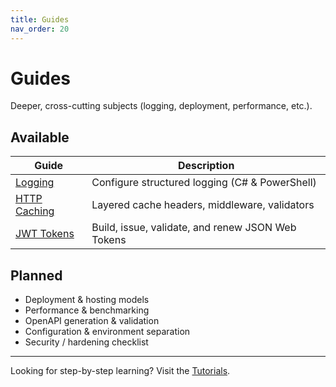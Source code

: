 ```yaml
---
title: Guides
nav_order: 20
---
```


# Guides

Deeper, cross-cutting subjects (logging, deployment, performance, etc.).

## Available

| Guide                | Description                                    |
|----------------------|------------------------------------------------|
| [Logging](./logging) | Configure structured logging (C# & PowerShell) |
| [HTTP Caching](./caching) | Layered cache headers, middleware, validators |
| [JWT Tokens](./jwt) | Build, issue, validate, and renew JSON Web Tokens |

## Planned

- Deployment & hosting models
- Performance & benchmarking
- OpenAPI generation & validation
- Configuration & environment separation
- Security / hardening checklist

---

Looking for step-by-step learning? Visit the [Tutorials](/pwsh/tutorial/).

